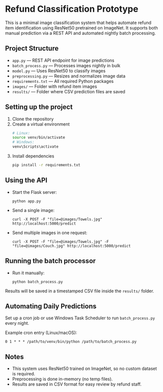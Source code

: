 # Refund Classification Prototype

This is a minimal image classification system that helps automate refund item identification using ResNet50 pretrained on ImageNet. It supports both manual prediction via a REST API and automated nightly batch processing.

## Project Structure

- `app.py` — REST API endpoint for image predictions
- `batch_process.py` — Processes images nightly in bulk
- `model.py` — Uses ResNet50 to classify images
- `preprocessing.py` — Resizes and normalizes image data
- `requirements.txt` — All required Python packages
- `images/` — Folder with refund item images
- `results/` — Folder where CSV prediction files are saved

## Setting up the project

1. Clone the repository
2. Create a virtual environment
    ```bash
    # Linux:
    source venv/bin/activate
    # Windows:
    venv\Scripts\activate
    ```
3. Install dependencies
    ```bash
    pip install -r requirements.txt
    ```

## Using the API
- Start the Flask server:
    ```
    python app.py
    ```
- Send a single image:
    ```
    curl -X POST -F "file=@images/Towels.jpg" http://localhost:5000/predict
    ```  
- Send multiple images in one request:
    ```
    curl -X POST -F "file=@images/Towels.jpg" -F "file=@images/Couch.jpg" http://localhost:5000/predict
    ```  

## Running the batch processor

- Run it manually:
    ```
    python batch_process.py
    ```

Results will be saved in a timestamped CSV file inside the `results/` folder.

## Automating Daily Predictions

Set up a cron job or use Windows Task Scheduler to run `batch_process.py` every night.

Example cron entry (Linux/macOS):
```
0 1 * * * /path/to/venv/bin/python /path/to/batch_process.py
```

## Notes

- This system uses ResNet50 trained on ImageNet, so no custom dataset is required.
- Preprocessing is done in-memory (no temp files).
- Results are saved in CSV format for easy review by refund staff.

